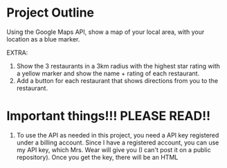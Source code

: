 # Project Outline
Using the Google Maps API, show a map of your local area, with your location as a blue marker.

EXTRA:

1. Show the 3 restaurants in a 3km radius with the highest star rating with a yellow marker and show the name + rating of each restaurant.   
2. Add a button for each restaurant that shows directions from you to the restaurant.  

# Important things!!! PLEASE READ!!

1. To use the API as needed in this project, you need a API key registered under a billing account. Since I have a registered account, you can use my API key, which Mrs. Wear will give you (I can't post it on a public repository). Once you get the key, there will be an HTML <script> tag you need (you can find on the "initilizing map" link and it will have a space in the link that says "API_KEY" You need to replace that with the key you get emailed. 
Be happy. Receiving this key makes your life a lot easier. 

2. Here are some links that will also help you with various requirments of the project. 
- Initilizing the map: https://developers.google.com/maps/documentation/javascript/adding-a-google-map?hl=en_US  
- When you receive a response for your search request it will look like this: https://developers.google.com/places/web-service/search#PlaceSearchResponses This is where you can access the "Rating" of the restaurant
- When searching for the restaurants, the API has a built in service called "nearby search" learn about it here: https://developers.google.com/maps/documentation/javascript/places#place_search_requests
- 
